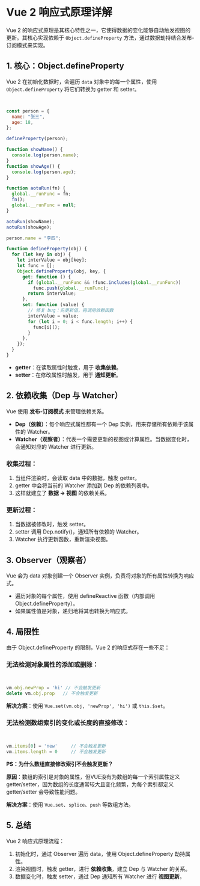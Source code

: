 # Vue 2 响应式原理详解

Vue 2 的响应式原理是其核心特性之一，它使得数据的变化能够自动触发视图的更新。其核心实现依赖于 `Object.defineProperty` 方法，通过数据劫持结合发布-订阅模式来实现。

## 1. 核心：Object.defineProperty

Vue 2 在初始化数据时，会遍历 `data` 对象中的每一个属性，使用 `Object.defineProperty` 将它们转换为 getter 和 setter。

```javascript


const person = {
  name: "张三",
  age: 18,
};

defineProperty(person);

function showName() {
  console.log(person.name);
}
function showAge() {
  console.log(person.age);
}

function aotuRun(fn) {
  global.__runFunc = fn;
  fn();
  global.__runFunc = null;
}

aotuRun(showName);
aotuRun(showAge);

person.name = "李四";

function defineProperty(obj) {
  for (let key in obj) {
    let interValue = obj[key];
    let func = [];
    Object.defineProperty(obj, key, {
      get: function () {
        if (global.__runFunc && !func.includes(global.__runFunc))
          func.push(global.__runFunc);
        return interValue;
      },
      set: function (value) {
        // 修复 bug：先更新值，再调用依赖函数
        interValue = value;
        for (let i = 0; i < func.length; i++) {
          func[i]();
        }
      },
    });
  }
}
```



- **getter**：在读取属性时触发，用于 **收集依赖**。
- **setter**：在修改属性时触发，用于 **通知更新**。

## 2. 依赖收集（Dep 与 Watcher）

Vue 使用 **发布-订阅模式** 来管理依赖关系。

- **Dep（依赖）**：每个响应式属性都有一个 Dep 实例，用来存储所有依赖于该属性的 Watcher。
- **Watcher（观察者）**：代表一个需要更新的视图或计算属性。当数据变化时，会通知对应的 Watcher 进行更新。

### 收集过程：
1. 当组件渲染时，会读取 data 中的数据，触发 getter。
2. getter 中会将当前的 Watcher 添加到 Dep 的依赖列表中。
3. 这样就建立了 **数据 -> 视图** 的依赖关系。

### 更新过程：
1. 当数据被修改时，触发 setter。
2. setter 调用 Dep.notify()，通知所有依赖的 Watcher。
3. Watcher 执行更新函数，重新渲染视图。

## 3. Observer（观察者）

Vue 会为 data 对象创建一个 Observer 实例，负责将对象的所有属性转换为响应式。

- 遍历对象的每个属性，使用 defineReactive 函数（内部调用 Object.defineProperty）。
- 如果属性值是对象，递归地将其也转换为响应式。

## 4. 局限性

由于 Object.defineProperty 的限制，Vue 2 的响应式存在一些不足：

### 无法检测对象属性的添加或删除：

```javascript


vm.obj.newProp = 'hi' // 不会触发更新
delete vm.obj.prop   // 不会触发更新
```



**解决方案**：使用 `Vue.set(vm.obj, 'newProp', 'hi')` 或 `this.$set`。

### 无法检测数组索引的变化或长度的直接修改：

```javascript


vm.items[0] = 'new'     // 不会触发更新
vm.items.length = 0     // 不会触发更新
```


**PS：为什么数组直接修改索引不会触发更新？**

**原因**：数组的索引是对象的属性，但VUE没有为数组的每一个索引属性定义 getter/setter，因为数组的长度通常较大且变化频繁，为每个索引都定义 getter/setter 会导致性能问题。

**解决方案**：使用 `Vue.set`、`splice`、`push` 等数组方法。

## 5. 总结

Vue 2 响应式原理流程：

1. 初始化时，通过 Observer 遍历 data，使用 Object.defineProperty 劫持属性。
2. 渲染视图时，触发 getter，进行 **依赖收集**，建立 Dep 与 Watcher 的关系。
3. 数据变化时，触发 setter，通过 Dep 通知所有 Watcher 进行 **视图更新**。
